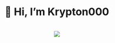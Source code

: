 <div align="center">
  <h1>👋 Hi, I’m Krypton000</h1>
  <br>
  <img src="https://github-readme-stats.vercel.app/api?username=Krypton000&show_icons=true&theme=radical"/>
</div>
